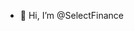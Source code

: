 - 👋 Hi, I’m @SelectFinance

<!---
SelectFinance/SelectFinance is a ✨ special ✨ repository because its `README.md` (this file) appears on your GitHub profile.
You can click the Preview link to take a look at your changes.
--->
